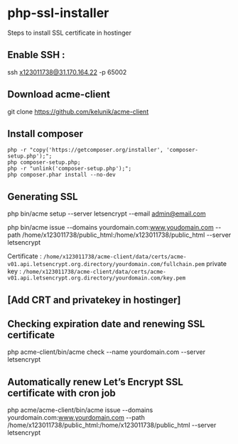 # php-ssl-installer
Steps to install SSL certificate in hostinger 

## Enable SSH :
ssh x123011738@31.170.164.22 -p 65002

## Download acme-client
git clone https://github.com/kelunik/acme-client

## Install composer
```
php -r "copy('https://getcomposer.org/installer', 'composer-setup.php');"; 
php composer-setup.php;
php -r "unlink('composer-setup.php');";
php composer.phar install --no-dev
```

## Generating SSL
php bin/acme setup --server letsencrypt --email admin@email.com

php bin/acme issue --domains yourdomain.com:www.youdomain.com --path /home/x123011738/public_html:/home/x123011738/public_html --server letsencrypt

Certificate : `/home/x123011738/acme-client/data/certs/acme-v01.api.letsencrypt.org.directory/yourdomain.com/fullchain.pem`
private key : `/home/x123011738/acme-client/data/certs/acme-v01.api.letsencrypt.org.directory/yourdomain.com/key.pem`

## [Add CRT and privatekey in hostinger]

## Checking expiration date and renewing SSL certificate
php acme-client/bin/acme check --name yourdomain.com --server letsencrypt

## Automatically renew Let’s Encrypt SSL certificate with cron job
php acme/acme-client/bin/acme issue --domains yourdomain.com:www.yourdomain.com --path /home/x123011738/public_html:/home/x123011738/public_html --server letsencrypt
